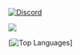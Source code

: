 [![Discord](https://discord.c99.nl/widget/theme-1/468866708732379147.png)](#)

<img src="https://github-readme-stats.vercel.app/api?username=r3pt1s&&show_icons=true&title_color=ffffff&icon_color=bb2acf&text_color=daf7dc&bg_color=151515">

[![Top Languages](https://github-readme-stats.vercel.app/api/top-langs/?username=r3pt1s&layout=compact)]
